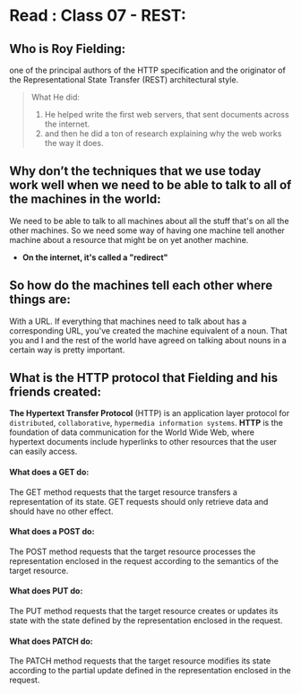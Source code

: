 # Read : Class 07 - REST:

## Who is Roy Fielding:
one of the principal authors of the HTTP specification and the originator of the Representational State Transfer (REST) architectural style.
> What He did:
> 1. He helped write the first web servers, that sent documents across the internet. 
> 2. and then he did a ton of research explaining why the web works the way it does.

## Why don’t the techniques that we use today work well when we need to be able to talk to all of the machines in the world:
 We need to be able to talk to all machines about all the stuff that's on all the other machines. So we need some way of having one machine tell another machine about a resource that might be on yet another machine.
 * **On the internet, it's called a "redirect"**

 ## So how do the machines tell each other where things are:
 With a URL. If everything that machines need to talk about has a corresponding URL, you've created the machine equivalent of a noun. That you and I and the rest of the world have agreed on talking about nouns in a certain way is pretty important.

 ## What is the HTTP protocol that Fielding and his friends created:
 **The Hypertext Transfer Protocol** (HTTP) is an application layer protocol for `distributed`, `collaborative`, `hypermedia information systems`. **HTTP** is the foundation of data communication for the World Wide Web, where hypertext documents include hyperlinks to other resources that the user can easily access.

 #### What does a **GET** do: 
 The GET method requests that the target resource transfers a representation of its state. GET requests should only retrieve data and should have no other effect.
 #### What does a **POST** do:
 The POST method requests that the target resource processes the representation enclosed in the request according to the semantics of the target resource.
 #### What does **PUT** do:
 The PUT method requests that the target resource creates or updates its state with the state defined by the representation enclosed in the request.
 #### What does **PATCH** do:
 The PATCH method requests that the target resource modifies its state according to the partial update defined in the representation enclosed in the request.

